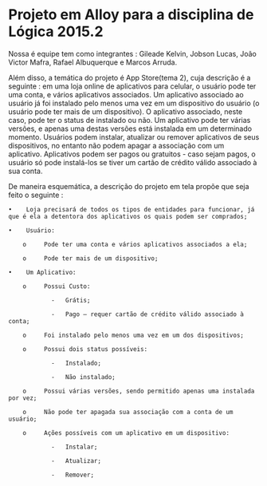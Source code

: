 # Projeto em Alloy para a disciplina de Lógica 2015.2

Nossa é equipe tem como integrantes : Gileade Kelvin, Jobson Lucas, João Victor Mafra, Rafael Albuquerque e Marcos Arruda.

Além disso, a temática do projeto é App Store(tema 2), cuja descrição é a seguinte : em uma loja online de aplicativos para celular, o usuário pode ter uma conta, e vários aplicativos associados. 
Um aplicativo associado ao usuário já foi instalado pelo menos uma vez em um dispositivo do usuário (o usuário pode ter mais de um dispositivo). O aplicativo associado, neste caso, pode ter o status de instalado ou não. 
Um aplicativo pode ter várias versões, e apenas uma destas versões está instalada em um determinado momento. Usuários podem instalar, atualizar ou remover aplicativos de seus dispositivos, no entanto não podem apagar a associação com um aplicativo.
Aplicativos podem ser pagos ou gratuitos - caso sejam pagos, o usuário só pode instalá-los se tiver um cartão de crédito válido associado à sua conta.

De maneira esquemática, a descrição do projeto em tela propõe que seja feito o seguinte :

    •    Loja precisará de todos os tipos de entidades para funcionar, já que é ela a detentora dos aplicativos os quais podem ser comprados;
  
    •    Usuário:
  
        o     Pode ter uma conta e vários aplicativos associados a ela;
     
        o     Pode ter mais de um dispositivo;
     
    •    Um Aplicativo:
    
        o     Possui Custo:
        
                -   Grátis;
                
                -   Pago – requer cartão de crédito válido associado à conta;
                
        o     Foi instalado pelo menos uma vez em um dos dispositivos;
        
        o     Possui dois status possíveis:
        
                -   Instalado;
                
                -   Não instalado;
                
        o     Possui várias versões, sendo permitido apenas uma instalada por vez;
        
        o     Não pode ter apagada sua associação com a conta de um usuário;
        
        o     Ações possíveis com um aplicativo em um dispositivo:
        
                -   Instalar;
                
                -   Atualizar;
                
                -   Remover;
